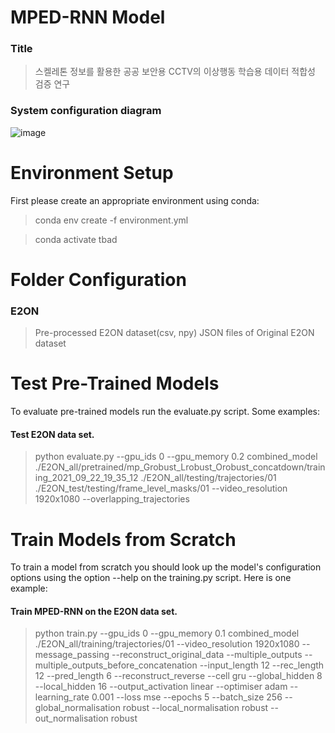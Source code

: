 # MPED-RNN Model

### Title

> 스켈레톤 정보를 활용한 공공 보안용 CCTV의 이상행동 학습용 데이터 적합성 검증 연구

### System configuration diagram

![image](https://github.com/SerimLee/NIA-Project/assets/87299084/d1cd3581-a768-403c-a0b0-10b337d16869)

# Environment Setup

First please create an appropriate environment using conda: 

> conda env create -f environment.yml

> conda activate tbad

# Folder Configuration

### E2ON

> Pre-processed E2ON dataset(csv, npy)
> JSON files of Original E2ON dataset

# Test Pre-Trained Models

To evaluate pre-trained models run the evaluate.py script.
Some examples:

#### Test E2ON data set.

> python evaluate.py --gpu_ids 0 --gpu_memory 0.2 combined_model ./E2ON_all/pretrained/mp_Grobust_Lrobust_Orobust_concatdown/training_2021_09_22_19_35_12 ./E2ON_all/testing/trajectories/01 ./E2ON_test/testing/frame_level_masks/01 --video_resolution 1920x1080 --overlapping_trajectories

# Train Models from Scratch

To train a model from scratch you should look up the model's configuration options using the option --help on the training.py script. Here is one example:

#### Train MPED-RNN on the E2ON data set.

> python train.py --gpu_ids 0 --gpu_memory 0.1 combined_model ./E2ON_all/training/trajectories/01
> --video_resolution 1920x1080 --message_passing --reconstruct_original_data --multiple_outputs --multiple_outputs_before_concatenation --input_length 12
>  --rec_length 12 --pred_length 6 --reconstruct_reverse --cell gru --global_hidden 8 --local_hidden 16 --output_activation linear 
>  --optimiser adam --learning_rate 0.001 --loss mse --epochs 5 --batch_size 256 --global_normalisation robust --local_normalisation robust 
>  --out_normalisation robust
